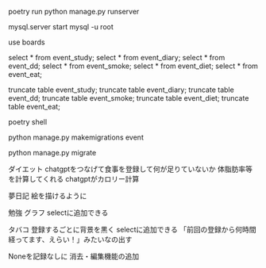 poetry run python manage.py runserver

mysql.server start
mysql -u root

use boards

select * from event_study;
select * from event_diary;
select * from event_dd;
select * from event_smoke;
select * from event_diet;
select * from event_eat;


truncate table event_study;
truncate table event_diary;
truncate table event_dd;
truncate table event_smoke;
truncate table event_diet;
truncate table event_eat;


poetry shell

python manage.py makemigrations event

python manage.py migrate



ダイエット
chatgptをつなげて食事を登録して何が足りていないか
体脂肪率等を計算してくれる
chatgptがカロリー計算

夢日記
絵を描けるように

勉強
グラフ
selectに追加できる

タバコ
登録するごとに背景を黒く
selectに追加できる
「前回の登録から何時間経ってます、えらい！」みたいなの出す

Noneを記録なしに
消去・編集機能の追加